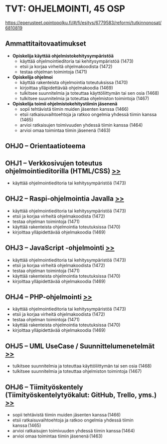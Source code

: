 # TVT: OHJELMOINTI, 45 OSP
https://eperusteet.opintopolku.fi/#/fi/esitys/6779583/reformi/tutkinnonosat/6810819

## Ammattitaitovaatimukset

* __Opiskelija käyttää ohjelmistokehitysympäristöä__
    * käyttää ohjelmointieditoria tai kehitysympäristöä (1473)
    * etsii ja korjaa virheitä ohjelmakoodista (1472)
    * testaa ohjelman toimintoja (1471)
* __Opiskelija ohjelmoi__
    * käyttää rakenteista ohjelmointia toteutuksissa (1470)
    * kirjoittaa ylläpidettävää ohjelmakoodia (1469)
    * tulkitsee suunnitelmia ja toteuttaa käyttöliittymän tai sen osia (1468)
    * tulkitsee suunnitelmia ja toteuttaa ohjelmiston toimintoja (1467)
* __Opiskelija toimii ohjelmistokehitystiimin jäsenenä__
    * sopii tehtävistä tiimin muiden jäsenten kanssa (1466)
    * etsii ratkaisuvaihtoehtoja ja ratkoo ongelmia yhdessä tiimin kanssa (1465)
    * arvioi ratkaisujen toimivuuden yhdessä tiimin kanssa (1464)
    * arvioi omaa toimintaa tiimin jäsenenä (1463)

## OHJ0 – Orientaatioteema 

## OHJ1 – Verkkosivujen toteutus ohjelmointieditorilla (HTML/CSS) [>>](01-verkkosivujen-toteutus.md)
- käyttää ohjelmointieditoria tai kehitysympäristöä (1473)

## OHJ2 – Raspi-ohjelmointia Javalla [>>](02-raspi-java.md)
- käyttää ohjelmointieditoria tai kehitysympäristöä (1473)
- etsii ja korjaa virheitä ohjelmakoodista (1472)
- testaa ohjelman toimintoja (1471)
- käyttää rakenteista ohjelmointia toteutuksissa (1470)
- kirjoittaa ylläpidettävää ohjelmakoodia (1469)

## OHJ3 – JavaScript -ohjelmointi [>>](03-javascript.md)
- käyttää ohjelmointieditoria tai kehitysympäristöä (1473)
- etsii ja korjaa virheitä ohjelmakoodista (1472)
- testaa ohjelman toimintoja (1471)
- käyttää rakenteista ohjelmointia toteutuksissa (1470)
- kirjoittaa ylläpidettävää ohjelmakoodia (1469)

## OHJ4 – PHP-ohjelmointi [>>](04-php.md)
- käyttää ohjelmointieditoria tai kehitysympäristöä (1473)
- etsii ja korjaa virheitä ohjelmakoodista (1472)
- testaa ohjelman toimintoja (1471)
- käyttää rakenteista ohjelmointia toteutuksissa (1470)
- kirjoittaa ylläpidettävää ohjelmakoodia (1469)

## OHJ5 – UML UseCase / Suunnittelumenetelmät [>>](05-suunnittelu)
- tulkitsee suunnitelmia ja toteuttaa käyttöliittymän tai sen osia (1468)
- tulkitsee suunnitelmia ja toteuttaa ohjelmiston toimintoja (1467)

## OHJ6 – Tiimityöskentely (Tiimityöskentelytyökalut: GitHub, Trello, yms.) [>>](06-tiimityöskentely.md)
- sopii tehtävistä tiimin muiden jäsenten kanssa (1466) 
- etsii ratkaisuvaihtoehtoja ja ratkoo ongelmia yhdessä tiimin kanssa (1465) 
- arvioi ratkaisujen toimivuuden yhdessä tiimin kanssa (1464) 
- arvioi omaa toimintaa tiimin jäsenenä (1463) 